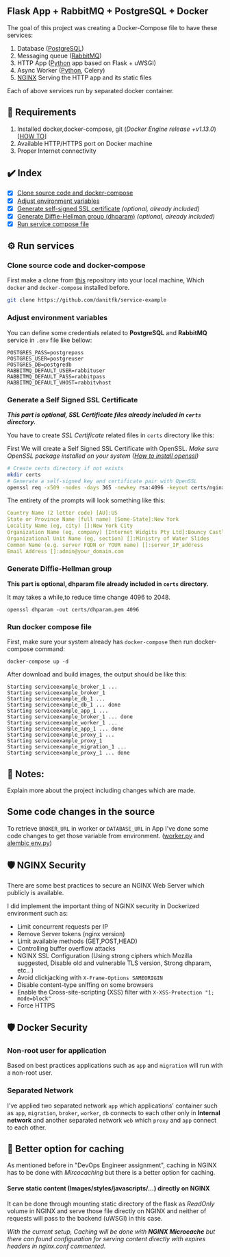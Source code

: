 ## Flask App + RabbitMQ + PostgreSQL + Docker

The goal of this project was creating a Docker-Compose file to have these services:

1. Database ([PostgreSQL](https://hub.docker.com/_/postgres))
2. Messaging queue ([RabbitMQ](https://hub.docker.com/_/rabbitmq/))
3. HTTP App ([Python](https://hub.docker.com/_/python) app based on Flask + uWSGI)
4. Async Worker ([Python](https://hub.docker.com/_/python), Celery)
5. [NGINX](https://hub.docker.com/_/nginx) Serving the HTTP app and its static files

Each of above services run by separated docker container.

## :hammer: Requirements

1. Installed docker,docker-compose, git (*Docker Engine release +v1.13.0*) [[HOW TO]](https://docs.docker.com/install/)
2. Available HTTP/HTTPS port on Docker machine
3. Proper Internet connectivity

## :heavy_check_mark: Index

- [x] [Clone source code and docker-compose](https://github.com/danitfk/service-example#clone-source-code-and-docker-compose)
- [x] [Adjust environment variables](https://github.com/danitfk/service-example#clone-source-code-and-docker-compose)
- [x] [Generate self-signed SSL certificate](https://github.com/danitfk/service-example#clone-source-code-and-docker-compose) *(optional, already included)*
- [x] [Generate Diffie-Hellman group (dhparam)](https://github.com/danitfk/service-example#clone-source-code-and-docker-compose) *(optional, already included)*
- [x] [Run service compose file](https://github.com/danitfk/service-example#run-service-compose-file)

## :gear: Run services

### Clone source code and docker-compose

First make a clone from [this](https://github.com/danitfk/service-example) repository into your local machine, Which `docker` and `docker-compose` installed before.

```bash
git clone https://github.com/danitfk/service-example
```

### Adjust environment variables

You can define some credentials related to **PostgreSQL** and **RabbitMQ** service in `.env` file like bellow:

```
POSTGRES_PASS=postgrepass
POSTGRES_USER=postgreuser
POSTGRES_DB=postgredb
RABBITMQ_DEFAULT_USER=rabbituser
RABBITMQ_DEFAULT_PASS=rabbitpass
RABBITMQ_DEFAULT_VHOST=rabbitvhost

```



### Generate a Self Signed SSL Certificate

***This part is optional, SSL Certificate files already included in `certs` directory.***

You have to create *SSL Certificate* related files in `certs` directory like this:

First We will create a Self Signed SSL Certificate with OpenSSL. *Make sure OpenSSL package installed on your system ([How to install openssl](https://websiteforstudents.com/manually-install-the-latest-openssl-toolkit-on-ubuntu-16-04-18-04-lts/))*

```bash
# Create certs directory if not exists
mkdir certs
# Generate a self-signed key and certificate pair with OpenSSL
openssl req -x509 -nodes -days 365 -newkey rsa:4096 -keyout certs/nginx-selfsigned.key -out certs/nginx-selfsigned.crt
```

The entirety of the prompts will look something like this:

```yaml
Country Name (2 letter code) [AU]:US
State or Province Name (full name) [Some-State]:New York
Locality Name (eg, city) []:New York City
Organization Name (eg, company) [Internet Widgits Pty Ltd]:Bouncy Castles, Inc.
Organizational Unit Name (eg, section) []:Ministry of Water Slides
Common Name (e.g. server FQDN or YOUR name) []:server_IP_address
Email Address []:admin@your_domain.com
```

### Generate Diffie-Hellman group

**This part is optional, dhparam file already included in `certs` directory.**

It may takes a while,to reduce time change 4096 to 2048.

```Shell
openssl dhparam -out certs/dhparam.pem 4096
```

### Run docker compose file

First, make sure your system already has `docker-compose` then run docker-compose command:

```
docker-compose up -d 
```

After download and build images, the output should be like this:

```shell
Starting serviceexample_broker_1 ... 
Starting serviceexample_broker_1
Starting serviceexample_db_1 ... 
Starting serviceexample_db_1 ... done
Starting serviceexample_app_1 ... 
Starting serviceexample_broker_1 ... done
Starting serviceexample_worker_1 ... 
Starting serviceexample_app_1 ... done
Starting serviceexample_proxy_1 ... 
Starting serviceexample_proxy_1
Starting serviceexample_migration_1 ... 
Starting serviceexample_proxy_1 ... done

```

## :notebook: Notes:

Explain more about the project including changes which are made. 

## Some code changes  in the source

To retrieve `BROKER_URL` in worker or `DATABASE_URL` in App I've done some code changes to get those variable from environment. ([worker.py](https://github.com/danitfk/service-example/commit/168b9b3fd10bda90d481f555aa2f114f3cf6cff7) and [alembic env.py](https://github.com/danitfk/service-example/commit/eadc78c3b081045696f051269fb08f558ed24648))

## :shield: NGINX Security

There are some best practices to secure an NGINX Web Server which publicly is available.

I did implement the important thing of NGINX security in Dockerized environment such as:

- Limit concurrent requests per IP
- Remove Server tokens (nginx version)
- Limit available methods (GET,POST,HEAD)
- Controlling buffer overflow attacks
- NGINX SSL Configuration (Using strong ciphers which Mozilla suggested, Disable old and vulnerable TLS version, Strong dhparam, etc.. )
- Avoid clickjacking with `X-Frame-Options SAMEORIGIN`
- Disable content-type sniffing on some browsers
- Enable the Cross-site-scripting (XSS) filter with `X-XSS-Protection "1; mode=block"`
- Force HTTPS

## :shield: Docker Security

### Non-root user for application

Based on best practices applications such as `app` and `migration` will run with a non-root user. 

### Separated Network

I've applied two separated network `app` which applications' container such as `app`, `migration`, `broker`, `worker`, `db` connects to each other only in **Internal network** and another separated network `web` which `proxy` and `app` connect to each other.



## :thinking: Better option for caching

As mentioned before in "DevOps Engineer assignment", caching in NGINX has to be done with *Mircocaching* but there is a better option for caching. 

#### Serve static content (Images/styles/javascripts/...) directly on NGINX

It can be done through mounting static directory of the flask as *ReadOnly* volume in NGINX and serve those file directly on NGINX and neither of requests will pass to the backend (uWSGI) in this case.

*With the current setup, Caching will be done with **NGINX Microcache** but there can found configuration for serving content directly with expires headers in nginx.conf commented.*
